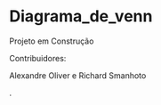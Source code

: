 # Diagrama_de_venn

 Projeto em Construção
 
 Contribuidores:
 
 Alexandre Oliver e
 Richard Smanhoto

.

